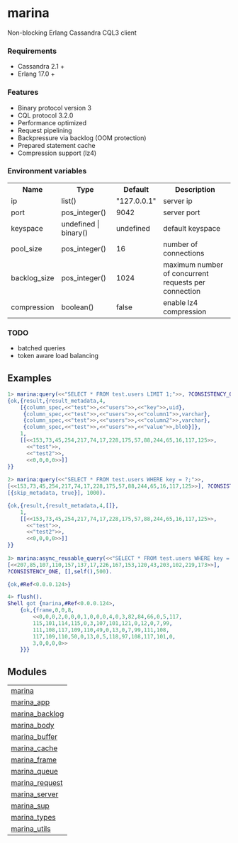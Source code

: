 

# marina #

Non-blocking Erlang Cassandra CQL3 client

### Requirements

* Cassandra 2.1 +
* Erlang 17.0 +

### Features

* Binary protocol version 3
* CQL protocol 3.2.0
* Performance optimized
* Request pipelining
* Backpressure via backlog (OOM protection)
* Prepared statement cache
* Compression support (lz4)

### Environment variables

<table width="100%" border="0"><theader><th>Name</th><th>Type</th><th>Default</th><th>Description</th></tr><tr><td>ip</td><td>list()</td><td>"127.0.0.1"</td><td>server ip</td></tr><tr><td>port</td><td>pos_integer()</td><td>9042</td><td>server port</td></tr><tr><td>keyspace</td><td>undefined | binary()</td><td>undefined</td><td>default keyspace</td></tr><tr><td>pool_size</td><td>pos_integer()</td><td>16</td><td>number of connections</td></tr><tr><td>backlog_size</td><td>pos_integer()</td><td>1024</td><td>maximum number of concurrent requests per connection</td></tr><tr><td>compression</td><td>boolean()</td><td>false</td><td>enable lz4 compression</td></tr>
</table>

### TODO

* batched queries
* token aware load balancing

## Examples

```erlang
1> marina:query(<<"SELECT * FROM test.users LIMIT 1;">>, ?CONSISTENCY_ONE, [], 1000).
{ok,{result,{result_metadata,4,
    [{column_spec,<<"test">>,<<"users">>,<<"key">>,uid},
     {column_spec,<<"test">>,<<"users">>,<<"column1">>,varchar},
     {column_spec,<<"test">>,<<"users">>,<<"column2">>,varchar},
     {column_spec,<<"test">>,<<"users">>,<<"value">>,blob}]},
    1,
    [[<<153,73,45,254,217,74,17,228,175,57,88,244,65,16,117,125>>,
      <<"test">>,
      <<"test2">>,
      <<0,0,0,0>>]]
}}
             
2> marina:query(<<"SELECT * FROM test.users WHERE key = ?;">>, 
[<<153,73,45,254,217,74,17,228,175,57,88,244,65,16,117,125>>], ?CONSISTENCY_ONE, 
[{skip_metadata, true}], 1000).

{ok,{result,{result_metadata,4,[]},
    1,
    [[<<153,73,45,254,217,74,17,228,175,57,88,244,65,16,117,125>>,
      <<"test">>,
      <<"test2">>,
      <<0,0,0,0>>]]
}}
              
3> marina:async_reusable_query(<<"SELECT * FROM test.users WHERE key = ?;">>, 
[<<207,85,107,110,157,137,17,226,167,153,120,43,203,102,219,173>>], 
?CONSISTENCY_ONE, [],self(),500).

{ok,#Ref<0.0.0.124>}

4> flush().
Shell got {marina,#Ref<0.0.0.124>,
    {ok,{frame,0,0,8, 
        <<0,0,0,2,0,0,0,1,0,0,0,4,0,3,82,84,66,0,5,117,
        115,101,114,115,0,3,107,101,121,0,12,0,7,99,
        111,108,117,109,110,49,0,13,0,7,99,111,108,
        117,109,110,50,0,13,0,5,118,97,108,117,101,0,
        3,0,0,0,0>>
    }}}
```

## Modules

<table width="100%" border="0">
<tr><td><a href="http://github.com/lpgauth/marina/blob/master/doc/marina.md" class="module">marina</a></td></tr>
<tr><td><a href="http://github.com/lpgauth/marina/blob/master/doc/marina_app.md" class="module">marina_app</a></td></tr>
<tr><td><a href="http://github.com/lpgauth/marina/blob/master/doc/marina_backlog.md" class="module">marina_backlog</a></td></tr>
<tr><td><a href="http://github.com/lpgauth/marina/blob/master/doc/marina_body.md" class="module">marina_body</a></td></tr>
<tr><td><a href="http://github.com/lpgauth/marina/blob/master/doc/marina_buffer.md" class="module">marina_buffer</a></td></tr>
<tr><td><a href="http://github.com/lpgauth/marina/blob/master/doc/marina_cache.md" class="module">marina_cache</a></td></tr>
<tr><td><a href="http://github.com/lpgauth/marina/blob/master/doc/marina_frame.md" class="module">marina_frame</a></td></tr>
<tr><td><a href="http://github.com/lpgauth/marina/blob/master/doc/marina_queue.md" class="module">marina_queue</a></td></tr>
<tr><td><a href="http://github.com/lpgauth/marina/blob/master/doc/marina_request.md" class="module">marina_request</a></td></tr>
<tr><td><a href="http://github.com/lpgauth/marina/blob/master/doc/marina_server.md" class="module">marina_server</a></td></tr>
<tr><td><a href="http://github.com/lpgauth/marina/blob/master/doc/marina_sup.md" class="module">marina_sup</a></td></tr>
<tr><td><a href="http://github.com/lpgauth/marina/blob/master/doc/marina_types.md" class="module">marina_types</a></td></tr>
<tr><td><a href="http://github.com/lpgauth/marina/blob/master/doc/marina_utils.md" class="module">marina_utils</a></td></tr></table>
